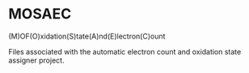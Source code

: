 # MOSAEC
(M)OF(O)xidation(S)tate(A)nd(E)lectron(C)ount

Files associated with the automatic electron count and oxidation state assigner project. 
